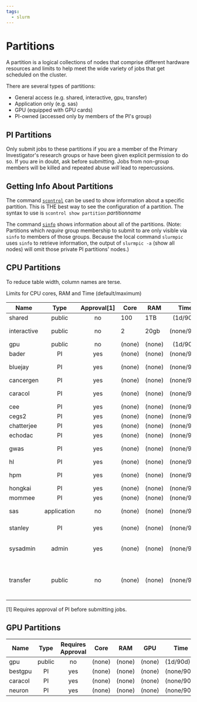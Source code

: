 ```yaml
---
tags:
  - slurm
---
```



# Partitions

A partition is a logical collections of nodes that comprise different hardware resources and limits to help meet the wide variety of jobs that get scheduled on the cluster. 

There are several types of partitions:

* General access (e.g. shared, interactive, gpu, transfer)
* Application only (e.g. sas)
* GPU (equipped with GPU cards)
* PI-owned (accessed only by members of the PI's group)

## PI Partitions
Only submit jobs to these partitions if you are a member of the Primary Investigator's research groups or have been given explicit permission to do so. If you are in doubt, ask before submitting. Jobs from non-group members will be killed and repeated abuse *will* lead to repercussions.

## Getting Info About Partitions

The command [`scontrol`](https://slurm.schedmd.com/archive/slurm-22.05.9/scontrol.html) can be used to show information about a specific partition. This is THE best way to see the configuration of a partition. The syntax to use is `scontrol show partition` *partitionname*

The command [`sinfo`](https://slurm.schedmd.com/archive/slurm-22.05.9/sinfo.html) shows information about all of the partitions. (Note: Partitions which *require* group membership to submit to are only visible via `sinfo` to members of those groups. Because the local command `slurmpic` uses `sinfo` to retrieve information, the output of `slurmpic -a` (show all nodes) will omit those private PI partitions' nodes.)

## CPU Partitions

To reduce table width, column names are terse.

Limits for CPU cores, RAM and Time (default/maximum)

| Name | Type | Approval[1] | Core | RAM | Time | Notes/Use |
| ---- | :----: | :-----: | ---- | ---- | :-------: | ----- |
| shared | public | no | 100 | 1TB | (1d/90d) | DEFAULT |
| interactive | public | no | 2 | 20gb | (none/90d) | Small but accessible |
| gpu | public | no | (none) | (none) | (1d/90d) | |
| bader | PI | yes | (none) | (none) | (none/90d) | |
| bluejay | PI | yes | (none) | (none) | (none/90d) | UNIX group |
| cancergen | PI | yes | (none) | (none) | (none/90d) | |
| caracol | PI | yes | (none) | (none) | (none/90d) | UNIX group |
| cee | PI | yes | (none) | (none) | (none/90d) | |
| cegs2 | PI | yes | (none) | (none) | (none/90d) | |
| chatterjee | PI | yes | (none) | (none) | (none/90d) | |
| echodac | PI | yes | (none) | (none) | (none/90d) | |
| gwas | PI | yes | (none) | (none) | (none/90d) | not yet defined |
| hl | PI | yes | (none) | (none) | (none/90d) | |
| hpm | PI | yes | (none) | (none) | (none/90d) | not yet defined |
| hongkai | PI | yes | (none) | (none) | (none/90d) | |
| mommee | PI | yes | (none) | (none) | (none/90d) | |
| sas | application | no | (none) | (none) | (none/90d) | Licensed for SAS |
| stanley | PI | yes | (none) | (none) | (none/90d) | UNIX group |
| sysadmin | admin | yes | (none) | (none) | (none/90d) | For system testing |
| transfer | public | no | (none) | (none) | (none/90d) | Data in or out of cluster via SLURM jobs |

[1] Requires approval of PI before submitting jobs.

## GPU Partitions

| Name | Type | Requires Approval | Core | RAM | GPU | Time | Notes/Use |
| ---- | :----: | :-----: | ---- | ---- | :-------: | ----- | ------|
| gpu | public | no | (none) | (none) | (none) | (1d/90d) | |
| bestgpu | PI | yes | (none) | (none) | (none) | (none/90d) | |
| caracol | PI | yes | (none) | (none) | (none) | (none/90d) | |
| neuron | PI | yes | (none) | (none) | (none) | (none/90d) | |
